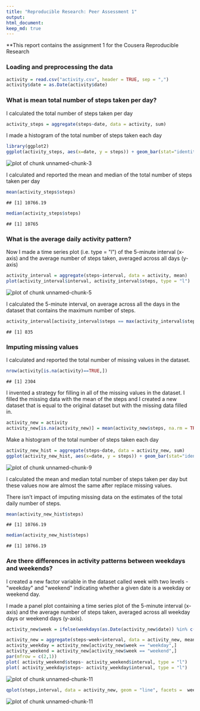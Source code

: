 ```yaml
---
title: "Reproducible Research: Peer Assessment 1"
output: 
html_document:
keep_md: true
---
```


**This report contains the assignment 1 for the Cousera Reproducible Research 

### Loading and preprocessing the data

```r
activity = read.csv("activity.csv", header = TRUE, sep = ",")
activity$date = as.Date(activity$date)
```

### What is mean total number of steps taken per day?
I calculated the total number of steps taken per day

```r
activity_steps = aggregate(steps~date, data = activity, sum)
```

I made a histogram of the total number of steps taken each day

```r
library(ggplot2)
ggplot(activity_steps, aes(x=date, y = steps)) + geom_bar(stat="identity")
```

![plot of chunk unnamed-chunk-3](figure/unnamed-chunk-3-1.png)

I calculated and reported the mean and median of the total number of steps taken per day

```r
mean(activity_steps$steps)
```

```
## [1] 10766.19
```

```r
median(activity_steps$steps)
```

```
## [1] 10765
```

### What is the average daily activity pattern?

Now I made a time series plot (i.e. type = "l") of the 5-minute interval (x-axis) and the average number of steps taken, averaged across all days (y-axis)


```r
activity_interval = aggregate(steps~interval, data = activity, mean)
plot(activity_interval$interval, activity_interval$steps, type = "l")
```

![plot of chunk unnamed-chunk-5](figure/unnamed-chunk-5-1.png)

I calculated the 5-minute interval, on average across all the days in the dataset that contains the maximum number of steps.


```r
activity_interval[activity_interval$steps == max(activity_interval$steps),]$interval
```

```
## [1] 835
```

### Imputing missing values

I calculated and reported the total number of missing values in the dataset.

```r
nrow(activity[is.na(activity)==TRUE,])
```

```
## [1] 2304
```

I invented a strategy for filling in all of the missing values in the dataset. I filled the missing data with the mean of the steps and I created a new dataset that is equal to the original dataset but with the missing data filled in.

```r
activity_new = activity
activity_new[is.na(activity_new)] = mean(activity_new$steps, na.rm = TRUE)
```

Make a histogram of the total number of steps taken each day 

```r
activity_new_hist = aggregate(steps~date, data = activity_new, sum)
ggplot(activity_new_hist, aes(x=date, y = steps)) + geom_bar(stat="identity")
```

![plot of chunk unnamed-chunk-9](figure/unnamed-chunk-9-1.png)

I calculated the mean and median total number of steps taken per day but these values now are almost the same after replace missing values.

There isn't impact of imputing missing data on the estimates of the total daily number of steps.


```r
mean(activity_new_hist$steps)
```

```
## [1] 10766.19
```

```r
median(activity_new_hist$steps)
```

```
## [1] 10766.19
```

### Are there differences in activity patterns between weekdays and weekends?

I created a new factor variable in the dataset called week with two levels - "weekday" and "weekend" indicating whether a given date is a weekday or weekend day.

I made a panel plot containing a time series plot of the 5-minute interval (x-axis) and the average number of steps taken, averaged across all weekday days or weekend days (y-axis).


```r
activity_new$week = ifelse(weekdays(as.Date(activity_new$date)) %in% c("Saturday","Sunday"), "weekend", "weekday")

activity_new = aggregate(steps~week+interval, data = activity_new, mean)
activity_weekday = activity_new[activity_new$week == "weekday",]
activity_weekend = activity_new[activity_new$week == "weekend",]
par(mfrow = c(2,1))
plot( activity_weekend$steps~ activity_weekend$interval, type = "l")
plot( activity_weekday$steps~ activity_weekday$interval, type = "l")
```

![plot of chunk unnamed-chunk-11](figure/unnamed-chunk-11-1.png)

```r
qplot(steps,interval, data = activity_new, geom = "line", facets =  week~.)
```

![plot of chunk unnamed-chunk-11](figure/unnamed-chunk-11-2.png)
